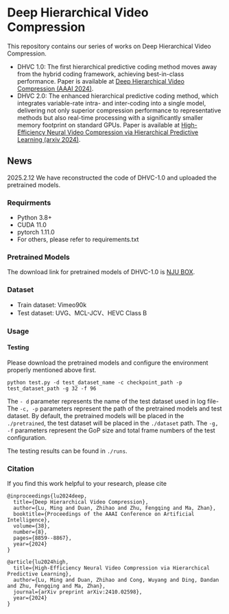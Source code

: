 # Deep Hierarchical Video Compression

This repository contains our series of works on Deep Hierarchical Video Compression.

* DHVC 1.0: The first hierarchical predictive coding method moves away from the hybrid coding framework, achieving best-in-class performance. Paper is available at [Deep Hierarchical Video Compression (AAAI 2024)](https://ojs.aaai.org/index.php/AAAI/article/view/28733).
* DHVC 2.0: The enhanced hierarchical predictive coding method, which integrates variable-rate intra- and inter-coding into a single model, delivering not only superior compression performance to representative methods but
 also real-time processing with a significantly smaller memory footprint on standard GPUs. Paper is available at [High-Efficiency Neural Video Compression
  via Hierarchical Predictive Learning (arxiv 2024)](https://arxiv.org/pdf/2410.02598).

## News

2025.2.12 We have reconstructed the code of DHVC-1.0 and uploaded the pretrained models.

### Requirments

- Python 3.8+
- CUDA 11.0
- pytorch 1.11.0
- For others, please refer to requirements.txt

### Pretrained Models

The download link for pretrained models of DHVC-1.0 is [NJU BOX](https://box.nju.edu.cn/d/cda112aa5f724b7ea865/).

### Dataset

* Train dataset: Vimeo90k
* Test dataset: UVG、MCL-JCV、HEVC Class B


### Usage

#### Testing

Please download the pretrained models and configure the environment properly mentioned above first.

```shell
python test.py -d test_dataset_name -c checkpoint_path -p test_dataset_path -g 32 -f 96 
```

The `- d` parameter represents the name of the test dataset used in log file- The `-c, -p` parameters represent the path of the pretrained models and test dataset. By default, the pretrained models will be placed in the `./pretrained`, the test dataset will be placed in the `./dataset` path. The `-g, -f` parameters represent the GoP size and total frame numbers of the test configuration.

The testing results can be found in `./runs`.


### Citation

If you find this work helpful to your research, please cite

```
@inproceedings{lu2024deep,
  title={Deep Hierarchical Video Compression},
  author={Lu, Ming and Duan, Zhihao and Zhu, Fengqing and Ma, Zhan},
  booktitle={Proceedings of the AAAI Conference on Artificial Intelligence},
  volume={38},
  number={8},
  pages={8859--8867},
  year={2024}
}

@article{lu2024high,
  title={High-Efficiency Neural Video Compression via Hierarchical Predictive Learning},
  author={Lu, Ming and Duan, Zhihao and Cong, Wuyang and Ding, Dandan and Zhu, Fengqing and Ma, Zhan},
  journal={arXiv preprint arXiv:2410.02598},
  year={2024}
}
```
